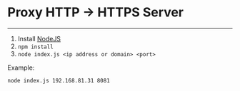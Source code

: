 # Proxy HTTP -> HTTPS Server

--------------


1. Install [NodeJS](https://nodejs.org/)
2. `npm install`
3. `node index.js <ip address or domain> <port>`


Example:

```
node index.js 192.168.81.31 8081
```


